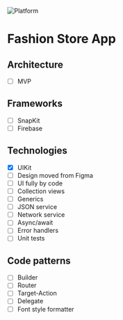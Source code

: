 ![Platform][platform-image]

# Fashion Store App

## Architecture
- [ ] MVP 

## Frameworks
- [ ] SnapKit
- [ ] Firebase

## Technologies
- [x] UIKit
- [ ] Design moved from Figma
- [ ] UI fully by code
- [ ] Collection views
- [ ] Generics
- [ ] JSON service
- [ ] Network service
- [ ] Async/await
- [ ] Error handlers
- [ ] Unit tests

## Code patterns
- [ ] Builder
- [ ] Router
- [ ] Target-Action
- [ ] Delegate
- [ ] Font style formatter

<!-- URL's -->
[platform-image]: https://img.shields.io/badge/Platform-iOS-green.svg
